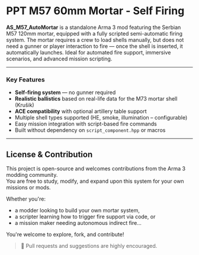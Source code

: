 # PPT M57 60mm Mortar - Self Firing

**AS_M57_AutoMortar** is a standalone Arma 3 mod featuring the Serbian M57 120mm mortar, equipped with a fully scripted semi-automatic firing system.
The mortar requires a crew to load shells manually, but does not need a gunner or player interaction to fire — once the shell is inserted, it automatically launches.
Ideal for automated fire support, immersive scenarios, and advanced mission scripting.

---

### Key Features ### 

-  **Self-firing system** — no gunner required
-  **Realistic ballistics** based on real-life data for the M73 mortar shell (Krušik)
-  **ACE compatibility** with optional artillery table support
-  Multiple shell types supported (HE, smoke, illumination – configurable)
-  Easy mission integration with script-based fire commands
-  Built without dependency on `script_component.hpp` or macros

---

##  License & Contribution ##

This project is open-source and welcomes contributions from the Arma 3 modding community.  
You are free to study, modify, and expand upon this system for your own missions or mods.

Whether you're:
- a modder looking to build your own mortar system,
- a scripter learning how to trigger fire support via code, or
- a mission maker needing autonomous indirect fire...

You're welcome to explore, fork, and contribute!

> 🔧 Pull requests and suggestions are highly encouraged.
